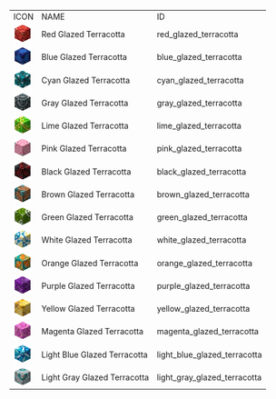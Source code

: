 <table>
	<tablebody>
		<tr>
			<td>ICON</td>
			<td>NAME</td>
			<td>ID</td>
		</tr>
		<tr>
			<td><img src="mc_icon/decorations/glazed_terracotta/red_glazed_terracotta.png"></td>
			<td>Red Glazed Terracotta</td>
			<td>red_glazed_terracotta</td>
		</tr>
		<tr>
			<td><img src="mc_icon/decorations/glazed_terracotta/blue_glazed_terracotta.png"></td>
			<td>Blue Glazed Terracotta</td>
			<td>blue_glazed_terracotta</td>
		</tr>
		<tr>
			<td><img src="mc_icon/decorations/glazed_terracotta/cyan_glazed_terracotta.png"></td>
			<td>Cyan Glazed Terracotta</td>
			<td>cyan_glazed_terracotta</td>
		</tr>
		<tr>
			<td><img src="mc_icon/decorations/glazed_terracotta/gray_glazed_terracotta.png"></td>
			<td>Gray Glazed Terracotta</td>
			<td>gray_glazed_terracotta</td>
		</tr>
		<tr>
			<td><img src="mc_icon/decorations/glazed_terracotta/lime_glazed_terracotta.png"></td>
			<td>Lime Glazed Terracotta</td>
			<td>lime_glazed_terracotta</td>
		</tr>
		<tr>
			<td><img src="mc_icon/decorations/glazed_terracotta/pink_glazed_terracotta.png"></td>
			<td>Pink Glazed Terracotta</td>
			<td>pink_glazed_terracotta</td>
		</tr>
		<tr>
			<td><img src="mc_icon/decorations/glazed_terracotta/black_glazed_terracotta.png"></td>
			<td>Black Glazed Terracotta</td>
			<td>black_glazed_terracotta</td>
		</tr>
		<tr>
			<td><img src="mc_icon/decorations/glazed_terracotta/brown_glazed_terracotta.png"></td>
			<td>Brown Glazed Terracotta</td>
			<td>brown_glazed_terracotta</td>
		</tr>
		<tr>
			<td><img src="mc_icon/decorations/glazed_terracotta/green_glazed_terracotta.png"></td>
			<td>Green Glazed Terracotta</td>
			<td>green_glazed_terracotta</td>
		</tr>
		<tr>
			<td><img src="mc_icon/decorations/glazed_terracotta/white_glazed_terracotta.png"></td>
			<td>White Glazed Terracotta</td>
			<td>white_glazed_terracotta</td>
		</tr>
		<tr>
			<td><img src="mc_icon/decorations/glazed_terracotta/orange_glazed_terracotta.png"></td>
			<td>Orange Glazed Terracotta</td>
			<td>orange_glazed_terracotta</td>
		</tr>
		<tr>
			<td><img src="mc_icon/decorations/glazed_terracotta/purple_glazed_terracotta.png"></td>
			<td>Purple Glazed Terracotta</td>
			<td>purple_glazed_terracotta</td>
		</tr>
		<tr>
			<td><img src="mc_icon/decorations/glazed_terracotta/yellow_glazed_terracotta.png"></td>
			<td>Yellow Glazed Terracotta</td>
			<td>yellow_glazed_terracotta</td>
		</tr>
		<tr>
			<td><img src="mc_icon/decorations/glazed_terracotta/magenta_glazed_terracotta.png"></td>
			<td>Magenta Glazed Terracotta</td>
			<td>magenta_glazed_terracotta</td>
		</tr>
		<tr>
			<td><img src="mc_icon/decorations/glazed_terracotta/light_blue_glazed_terracotta.png"></td>
			<td>Light Blue Glazed Terracotta</td>
			<td>light_blue_glazed_terracotta</td>
		</tr>
		<tr>
			<td><img src="mc_icon/decorations/glazed_terracotta/light_gray_glazed_terracotta.png"></td>
			<td>Light Gray Glazed Terracotta</td>
			<td>light_gray_glazed_terracotta</td>
		</tr>
	</tablebody>
</table>